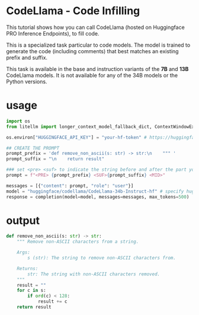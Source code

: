 # CodeLlama - Code Infilling 

This tutorial shows how you can call CodeLlama (hosted on Huggingface PRO Inference Endpoints), to fill code. 

This is a specialized task particular to code models. The model is trained to generate the code (including comments) that best matches an existing prefix and suffix. 

This task is available in the base and instruction variants of the **7B** and **13B** CodeLlama models. It is not available for any of the 34B models or the Python versions.

# usage

```python 
import os
from litellm import longer_context_model_fallback_dict, ContextWindowExceededError, completion

os.environ["HUGGINGFACE_API_KEY"] = "your-hf-token" # https://huggingface.co/docs/hub/security-tokens

## CREATE THE PROMPT
prompt_prefix = 'def remove_non_ascii(s: str) -> str:\n    """ '
prompt_suffix = "\n    return result"

### set <pre> <suf> to indicate the string before and after the part you want codellama to fill 
prompt = f"<PRE> {prompt_prefix} <SUF>{prompt_suffix} <MID>"

messages = [{"content": prompt, "role": "user"}]
model = "huggingface/codellama/CodeLlama-34b-Instruct-hf" # specify huggingface as the provider 'huggingface/'
response = completion(model=model, messages=messages, max_tokens=500)
```

# output 
```python
def remove_non_ascii(s: str) -> str:
    """ Remove non-ASCII characters from a string.

    Args:
        s (str): The string to remove non-ASCII characters from.

    Returns:
        str: The string with non-ASCII characters removed.
    """
    result = ""
    for c in s:
        if ord(c) < 128:
            result += c
    return result
```